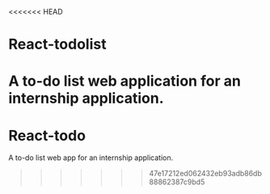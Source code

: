 <<<<<<< HEAD
# React-todolist
A to-do list web application for an internship application.
=======
# React-todo
A to-do list web app for an internship application.
>>>>>>> 47e17212ed062432eb93adb86db88862387c9bd5
